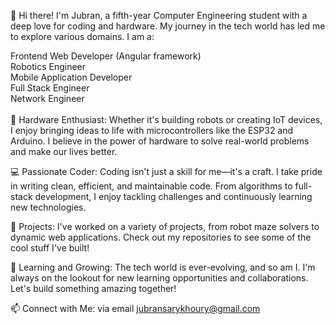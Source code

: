 👋 Hi there! I'm Jubran, a fifth-year Computer Engineering student with a deep love for coding and hardware. My journey in the tech world has led me to explore various domains. I am a:<br />

Frontend Web Developer (Angular framework)
<br />
Robotics Engineer
<br />
Mobile Application Developer
<br />
Full Stack Engineer
<br />
Network Engineer
<br />
<br />
🔧 Hardware Enthusiast: Whether it's building robots or creating IoT devices, I enjoy bringing ideas to life with microcontrollers like the ESP32 and Arduino. I believe in the power of hardware to solve real-world problems and make our lives better.

💻 Passionate Coder: Coding isn't just a skill for me—it's a craft. I take pride in writing clean, efficient, and maintainable code. From algorithms to full-stack development, I enjoy tackling challenges and continuously learning new technologies.

🚀 Projects: I've worked on a variety of projects, from robot maze solvers to dynamic web applications. Check out my repositories to see some of the cool stuff I've built!

🌱 Learning and Growing: The tech world is ever-evolving, and so am I. I'm always on the lookout for new learning opportunities and collaborations. Let's build something amazing together!

📫 Connect with Me: via email jubransarykhoury@gmail.com

